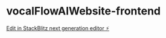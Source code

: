 # vocalFlowAIWebsite-frontend

[Edit in StackBlitz next generation editor ⚡️](https://stackblitz.com/~/github.com/SirDaniel1st/vocalFlowAIWebsite-frontend)